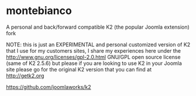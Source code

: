 montebianco
===========

A personal and back/forward compatible K2 (the popular Joomla extension) fork

NOTE: this is just an EXPERIMENTAL and personal customized version of K2 that I use for my customers sites, 
I share my experiences here under the http://www.gnu.org/licenses/gpl-2.0.html GNU/GPL open source license (same of K2 2.5.6) but please if you are looking to use K2
in your Joomla site please go for the original K2 version that you can find at http://getk2.org 

https://github.com/joomlaworks/k2
